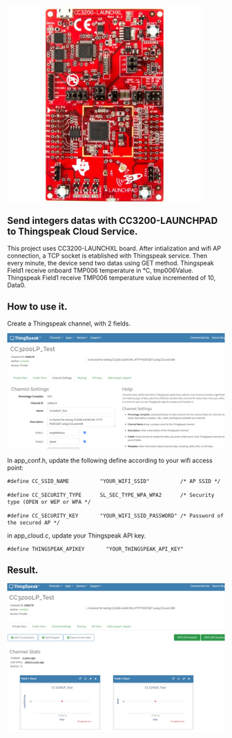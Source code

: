 ![CC3200LP!](/img/cc3200.png "")

## Send integers datas with CC3200-LAUNCHPAD to Thingspeak Cloud Service.
This project uses CC3200-LAUNCHXL board. After intialization and wifi AP connection, a TCP socket is etablished with Thingspeak service.
Then every minute, the device send two datas using GET method.
Thingspeak Field1 receive onboard TMP006 temperature in °C, tmp006Value.
Thingspeak Field1 receive TMP006 temperature value incremented of 10, Data0.

## How to use it. 
Create a Thingspeak channel, with 2 fields.

![Thingspeak Channel settings!](/img/Thinkspeak_channel_settings.png "")

In app_conf.h, update the following define according to your wifi access point:
```
#define CC_SSID_NAME          "YOUR_WIFI_SSID"          /* AP SSID */

#define CC_SECURITY_TYPE      SL_SEC_TYPE_WPA_WPA2      /* Security type (OPEN or WEP or WPA */

#define CC_SECURITY_KEY       "YOUR_WIFI_SSID_PASSWORD" /* Password of the secured AP */
```

in app_cloud.c, update your Thingspeak API key.  
```
#define THINGSPEAK_APIKEY       "YOUR_THINGSPEAK_API_KEY"
```

## Result.
![Thingspeak Channel Visualization!](/img/Thinkspeak_channel.png "")
